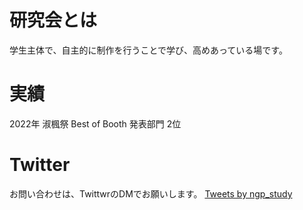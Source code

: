# 研究会とは
学生主体で、自主的に制作を行うことで学び、高めあっている場です。

# 実績
2022年 淑楓祭 Best of Booth 発表部門 2位

# Twitter
お問い合わせは、TwittwrのDMでお願いします。
<a class="twitter-timeline" href="https://twitter.com/ngp_study?ref_src=twsrc%5Etfw">Tweets by ngp_study</a> <script async src="https://platform.twitter.com/widgets.js" charset="utf-8"></script> 
